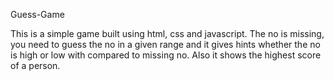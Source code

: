 Guess-Game

This is a simple game built using html, css and javascript. The no is missing, you need to guess the no in a given range and it gives hints whether the no is high or low
with compared to missing no. Also it shows the highest score of a person.       
